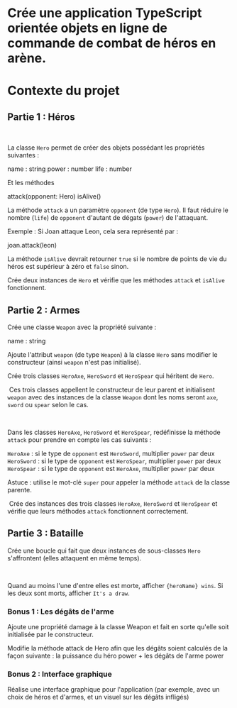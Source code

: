 # Crée une application TypeScript orientée objets en ligne de commande de combat de héros en arène.

# Contexte du projet

## Partie 1 : Héros

​

La classe `Hero` permet de créer des objets possédant les propriétés suivantes :

name : string
power : number
life : number
​

Et les méthodes

attack(opponent: Hero)
isAlive()
​

La méthode `attack` a un paramètre `opponent` (de type `Hero`). Il faut réduire le nombre (`life`) de `opponent` d'autant de dégats (`power`) de l'attaquant.

Exemple : Si Joan attaque Leon, cela sera représenté par :

joan.attack(leon)
​

La méthode `isAlive` devrait retourner `true` si le nombre de points de vie du héros est supérieur à zéro et `false` sinon.

Crée deux instances de `Hero` et vérifie que les méthodes `attack` et `isAlive` fonctionnent.

## Partie 2 : Armes

Crée une classe `Weapon` avec la propriété suivante :

name : string

Ajoute l'attribut `weapon` (de type `Weapon`) à la classe `Hero` sans modifier le constructeur (ainsi `weapon` n'est pas initialisé).

Crée trois classes `HeroAxe`, `HeroSword` et `HeroSpear` qui héritent de `Hero`.

​
Ces trois classes appellent le constructeur de leur parent et initialisent `weapon` avec des instances de la classe `Weapon` dont les noms seront `axe`, `sword` ou `spear` selon le cas.

​

Dans les classes `HeroAxe`, `HeroSword` et `HeroSpear`, redéfinisse la méthode `attack` pour prendre en compte les cas suivants :

`HeroAxe` : si le type de `opponent` est `HeroSword`, multiplier `power` par deux
`HeroSword` : si le type de `opponent` est `HeroSpear`, multiplier `power` par deux
`HeroSpear` : si le type de `opponent` est `HeroAxe`, multiplier `power` par deux

Astuce : utilise le mot-clé `super` pour appeler la méthode `attack` de la classe parente.

​
Crée des instances des trois classes `HeroAxe`, `HeroSword` et `HeroSpear` et vérifie que leurs méthodes `attack` fonctionnent correctement.

## Partie 3 : Bataille

Crée une boucle qui fait que deux instances de sous-classes `Hero` s'affrontent (elles attaquent en même temps).

​

Quand au moins l'une d'entre elles est morte, afficher `{heroName} wins`. Si les deux sont morts, afficher `It's a draw`.

### Bonus 1 : Les dégâts de l'arme

Ajoute une propriété damage à la classe Weapon et fait en sorte qu'elle soit initialisée par le constructeur.

Modifie la méthode attack de Hero afin que les dégâts soient calculés de la façon suivante : la puissance du héro power + les dégâts de l'arme power

### Bonus 2 : Interface graphique

Réalise une interface graphique pour l'application (par exemple, avec un choix de héros et d'armes, et un visuel sur les dégâts infligés)

